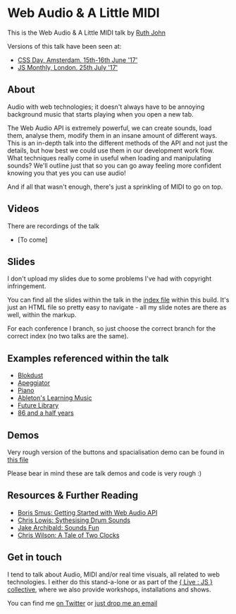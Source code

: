 # Web Audio & A Little MIDI

This is the Web Audio & A Little MIDI talk by [Ruth John](https:/twitter.com/Rumyra)

Versions of this talk have been seen at:

- [CSS Day, Amsterdam. 15th-16th June '17'](https://cssday.nl/2017)
- [JS Monthly, London. 25th July '17'](https://www.meetup.com/js-monthly/events/241720619/)

## About

Audio with web technologies; it doesn't always have to be annoying background music that starts playing when you open a new tab.

The Web Audio API is extremely powerful, we can create sounds, load them, analyse them, modify them in an insane amount of different ways. This is an in-depth talk into the different methods of the API and not just the details, but how best we could use them in our development work flow. What techniques really come in useful when loading and manipulating sounds? We'll outline just that so you can go away feeling more confident knowing you that yes you can use audio!

And if all that wasn't enough, there's just a sprinkling of MIDI to go on top.

## Videos

There are recordings of the talk

- [To come]

## Slides

I don't upload my slides due to some problems I've had with copyright infringement.

You can find all the slides within the talk in the [index file](https://github.com/Rumyra/Talk-Web-Audio/blob/master/views/index.html) within this build. It's just an HTML file so pretty easy to navigate - all my slide notes are there as well, within the markup.

For each conference I branch, so just choose the correct branch for the correct index (no two talks are the same).

## Examples referenced within the talk

- [Blokdust](https://blokdust.com/)
- [Apeggiator](https://codepen.io/jakealbaugh/pen/qNrZyw)
- [Piano](https://www.patrik-huebner.com/portfolio-item/piano-3d-audio-reactive-typography/)
- [Ableton's Learning Music](https://learningmusic.ableton.com)
- [Future Library](https:/futurelibrary.no)
- [86 and a half years](https:/86andahalfyears.com)

## Demos

Very rough version of the buttons and spacialisation demo can be found in [this file](https://github.com/Rumyra/Talk-Web-Audio/blob/master/views/audio.html)

Please bear in mind these are talk demos and code is very rough :)

## Resources & Further Reading

- [Boris Smus: Getting Started with Web Audio API](https://www.html5rocks.com/en/tutorials/webaudio/intro/)
- [Chris Lowis: Sythesising Drum Sounds](https://dev.opera.com/articles/drum-sounds-webaudio/)
- [Jake Archibald: Sounds Fun](https://jakearchibald.com/2016/sounds-fun/)
- [Chris Wilson: A Tale of Two Clocks](https://www.html5rocks.com/en/tutorials/audio/scheduling/)

## Get in touch

I tend to talk about Audio, MIDI and/or real time visuals, all related to web technologies. I either do this stand-a-lone or as part of the [{ Live : JS } collective](http://livejs.network/), where we also provide workshops, installations and shows.

You can find me [on Twitter](https://twitter.com/Rumyra) or [just drop me an email](mailto:sayhello@rumyrashead.com)



